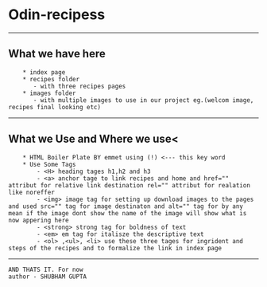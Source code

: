 # Odin-recipess
---
 ## What we have here
        * index page
        * recipes folder
           - with three recipes pages
        * images folder
           - with multiple images to use in our project eg.(welcom image, recipes final looking etc)
---     
 ## What we Use and Where we use< 
        * HTML Boiler Plate BY emmet using (!) <--- this key word
        * Use Some Tags
            - <H> heading tages h1,h2 and h3
            - <a> anchor tage to link recipes and home and href="" attribut for relative link destination rel="" attribut for realation like noreffer
            - <img> image tag for setting up download images to the pages and used src="" tag for image destinaton and alt="" tag for by any mean if the image dont show the name of the image will show what is now appering here
            - <strong> strong tag for boldness of text
            - <em> em tag for italisze the descriptive text 
            - <ol> ,<ul>, <li> use these three tages for ingrident and steps of the recipes and to formalize the link in index page
---
    AND THATS IT. For now 
    author - SHUBHAM GUPTA

